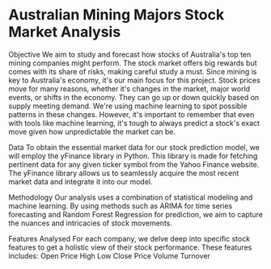 # Australian Mining Majors Stock Market Analysis

Objective
We aim to study and forecast how stocks of Australia's top ten mining companies might perform. The stock market offers big rewards but comes with its share of risks, making careful study a must. Since mining is key to Australia's economy, it's our main focus for this project.
Stock prices move for many reasons, whether it's changes in the market, major world events, or shifts in the economy. They can go up or down quickly based on supply meeting demand. We're using machine learning to spot possible patterns in these changes. However, it's important to remember that even with tools like machine learning, it's tough to always predict a stock's exact move given how unpredictable the market can be.

Data
To obtain the essential market data for our stock prediction model, we will employ the yFinance library in Python. This library is made for fetching pertinent data for any given ticker symbol from the Yahoo Finance website. The yFinance library allows us to seamlessly acquire the most recent market data and integrate it into our model.


Methodology
Our analysis uses a combination of statistical modeling and machine learning. By using methods such as ARIMA for time series forecasting and Random Forest Regression for prediction, we aim to capture the nuances and intricacies of stock movements.


Features Analysed
For each company, we delve deep into specific stock features to get a holistic view of their stock performance. These features includes: 
Open Price 
High
Low
Close Price 
Volume 
Turnover
